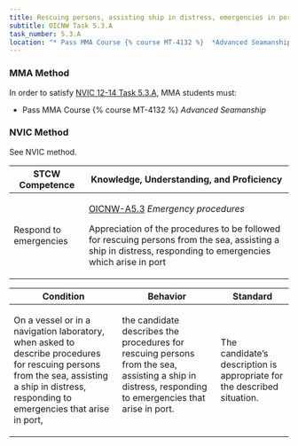```yaml
---
title: Rescuing persons, assisting ship in distress, emergencies in port
subtitle: OICNW Task 5.3.A 
task_number: 5.3.A
location: "* Pass MMA Course {% course MT-4132 %}  *Advanced Seamanship*" 
---
```



### MMA Method

In order to satisfy  [NVIC 12-14  Task  5.3.A]({{site.baseurl}}/assets/images/nvic-12-14.pdf), MMA students must:

* Pass MMA Course {% course MT-4132 %}  *Advanced Seamanship*


### NVIC Method

<a onclick="togglevisibility('nvic_methods')" >See NVIC method.</a>

<div id='nvic_methods' class='hide'>

<table>
<thead>
<tr>
<th class='forty'> STCW Competence </th>
<th class='sixty'> Knowledge, Understanding, and Proficiency </th>
</tr>
</thead>




<tbody>
<tr><td markdown='1'>

Respond to emergencies

</td><td markdown='1'>

[OICNW-A5.3]({{site.baseurl}}/tables/21.html#OICNW-A5.3) *Emergency procedures*

Appreciation of the procedures to be followed for rescuing persons from the sea, assisting a ship in distress, responding to emergencies which arise in port

</td></tr>


</tbody>
</table>


<table>
<thead>
<tr><th class='twenty'>  Condition </th><th class='twenty'> Behavior </th><th  class='sixty'>Standard </th></tr>
</thead>
<tbody >



<tr><td markdown='1'>

On a vessel or in a navigation laboratory, when asked to describe procedures for rescuing persons from the sea, assisting a ship in distress, responding to emergencies that arise in port,

</td><td markdown='1'>

the candidate describes the procedures for rescuing persons from the sea, assisting a ship in distress, responding to emergencies that arise in port.

<br>

<div class="tooltip">
<span class="tooltiptext">
</span>
</div>


</td><td markdown='1'>

The candidate’s description is appropriate for the described situation.

</td></tr>
</tbody>
</table>
</div>
